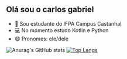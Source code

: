##  Olá sou o carlos gabriel

- 📕 Sou estudante do IFPA Campus Castanhal 
- 💻 No momento estudo Kotlin e Python
- 😄 Pronomes: ele/dele


![Anurag's GitHub stats](https://github-readme-stats.vercel.app/api?username=carlosrodrigues23&show_icons=true&theme=tokyonight)
[![Top Langs](https://github-readme-stats.vercel.app/api/top-langs/?username=carlosrodrigues23)](https://github.com/anuraghazra/github-readme-stats)
